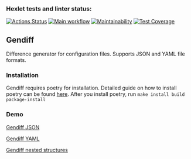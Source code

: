 ### Hexlet tests and linter status:
[![Actions Status](https://github.com/Pavel-Kr/python-project-50/actions/workflows/hexlet-check.yml/badge.svg)](https://github.com/Pavel-Kr/python-project-50/actions)
[![Main workflow](https://github.com/Pavel-Kr/python-project-50/actions/workflows/main.yml/badge.svg)](https://github.com/Pavel-Kr/python-project-50/actions)
[![Maintainability](https://api.codeclimate.com/v1/badges/e2db2dbcff365ffdd2ab/maintainability)](https://codeclimate.com/github/Pavel-Kr/python-project-50/maintainability)
[![Test Coverage](https://api.codeclimate.com/v1/badges/e2db2dbcff365ffdd2ab/test_coverage)](https://codeclimate.com/github/Pavel-Kr/python-project-50/test_coverage)

## Gendiff
Difference generator for configuration files. Supports JSON and YAML file formats.

### Installation
Gendiff requires poetry for installation. Detailed guide on how to install poetry can be found [here](https://python-poetry.org/docs/#installation). After you install poetry, run `make install build package-install`

### Demo
[Gendiff JSON](https://asciinema.org/a/Ldp4ORCzxOpwiQ0TOeDvXcaKu)

[Gendiff YAML](https://asciinema.org/a/nIrGOfY5dhNMI0MOqtTVejiaX)

[Gendiff nested structures](https://asciinema.org/a/jIVsXEkvcNdb0ycVZWVsmYmdA)